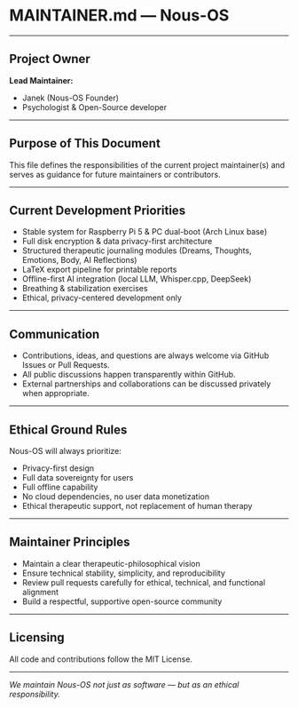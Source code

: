 # MAINTAINER.md — Nous-OS

---

## Project Owner

**Lead Maintainer:**  
- Janek (Nous-OS Founder)
- Psychologist & Open-Source developer

---

## Purpose of This Document

This file defines the responsibilities of the current project maintainer(s) and serves as guidance for future maintainers or contributors.

---

## Current Development Priorities

- Stable system for Raspberry Pi 5 & PC dual-boot (Arch Linux base)
- Full disk encryption & data privacy-first architecture
- Structured therapeutic journaling modules (Dreams, Thoughts, Emotions, Body, AI Reflections)
- LaTeX export pipeline for printable reports
- Offline-first AI integration (local LLM, Whisper.cpp, DeepSeek)
- Breathing & stabilization exercises
- Ethical, privacy-centered development only

---

## Communication

- Contributions, ideas, and questions are always welcome via GitHub Issues or Pull Requests.
- All public discussions happen transparently within GitHub.
- External partnerships and collaborations can be discussed privately when appropriate.

---

## Ethical Ground Rules

Nous-OS will always prioritize:

- Privacy-first design
- Full data sovereignty for users
- Full offline capability
- No cloud dependencies, no user data monetization
- Ethical therapeutic support, not replacement of human therapy

---

## Maintainer Principles

- Maintain a clear therapeutic-philosophical vision
- Ensure technical stability, simplicity, and reproducibility
- Review pull requests carefully for ethical, technical, and functional alignment
- Build a respectful, supportive open-source community

---

## Licensing

All code and contributions follow the MIT License.

---

*We maintain Nous-OS not just as software — but as an ethical responsibility.*  
